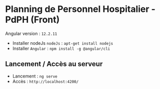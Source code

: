 # Planning de Personnel Hospitalier - PdPH (Front)

Angular version : `12.2.11`

- Installer nodeJs `nodeJs` : `apt-get install nodejs`
- Installer `Angular` : `npm install -g @angular/cli`

## Lancement / Accès au serveur

- Lancement : `ng serve` 
- Accès : `http://localhost:4200/`

